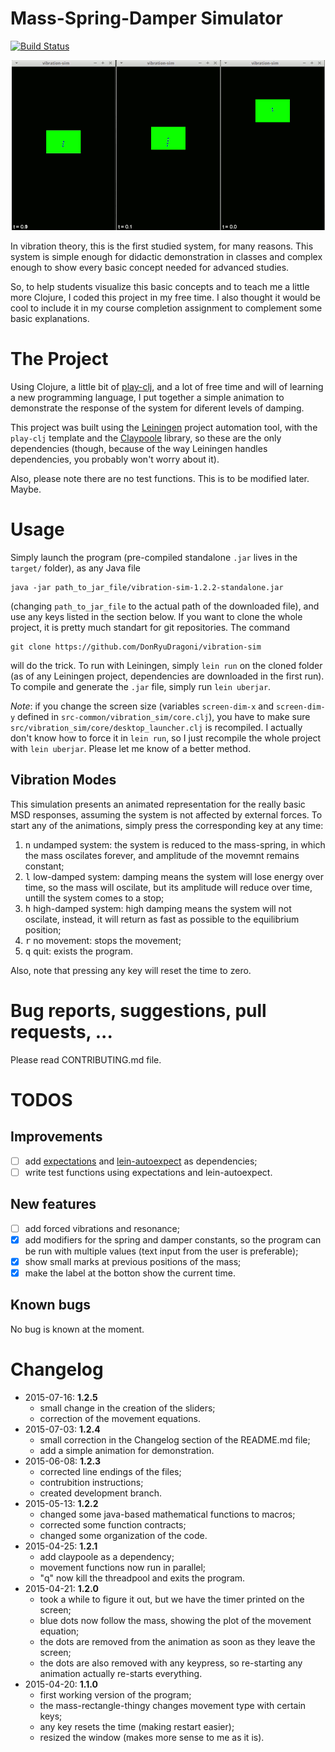 # Mass-Spring-Damper Simulator

[![Build Status](https://travis-ci.org/DonRyuDragoni/vibration-sim.svg?branch=master)](https://travis-ci.org/DonRyuDragoni/vibration-sim)

<p align="center">
  <img src="https://github.com/DonRyuDragoni/vibration-sim/blob/master/animation.gif?raw=true" alt="Animation"/>
</p>

In vibration theory, this is the first studied system, for many reasons. This
system is simple enough for didactic demonstration in classes and complex enough
to show every basic concept needed for advanced studies.

So, to help students visualize this basic concepts and to teach me a little more
Clojure, I coded this project in my free time. I also thought it would be cool
to include it in my course completion assignment to complement some basic
explanations.

# The Project

Using Clojure, a little bit of [play-clj][play-clj], and a lot of free time and
will of learning a new programming language, I put together a simple animation
to demonstrate the response of the system for diferent levels of damping.

This project was built using the [Leiningen][leiningen] project automation tool,
with the `play-clj` template and the [Claypoole][claypoole] library, so these
are the only dependencies (though, because of the way Leiningen handles
dependencies, you probably won't worry about it).

Also, please note there are no test functions. This is to be modified later.
Maybe.

# Usage

Simply launch the program (pre-compiled standalone `.jar` lives in the `target/`
folder), as any Java file

```
java -jar path_to_jar_file/vibration-sim-1.2.2-standalone.jar
```

(changing `path_to_jar_file` to the actual path of the downloaded file), and use
any keys listed in the section below. If you want to clone the whole project, it
is pretty much standart for git repositories. The command

```
git clone https://github.com/DonRyuDragoni/vibration-sim
```

will do the trick. To run with Leiningen, simply `lein run` on the cloned
folder (as of any Leiningen project, dependencies are downloaded in the first
run). To compile and generate the `.jar` file, simply run `lein uberjar`.

_Note_: if you change the screen size (variables `screen-dim-x` and
`screen-dim-y` defined in `src-common/vibration_sim/core.clj`), you have to make
sure `src/vibration_sim/core/desktop_launcher.clj` is recompiled. I actually
don't know how to force it in `lein run`, so I just recompile the whole project
with `lein uberjar`. Please let me know of a better method.

## Vibration Modes

This simulation presents an animated representation for the really basic MSD
responses, assuming the system is not affected by external forces. To start any
of the animations, simply press the corresponding key at any time:

1. <kbd>n</kbd> undamped system: the system is reduced to the mass-spring, in
    which the mass oscilates forever, and amplitude of the movemnt remains
    constant;
2. <kbd>l</kbd> low-damped system: damping means the system will lose energy
    over time, so the mass will oscilate, but its amplitude will reduce over
    time, untill the system comes to a stop;
3. <kbd>h</kbd> high-damped system: high damping means the system will not
    oscilate, instead, it will return as fast as possible to the equilibrium
    position;
4. <kbd>r</kbd> no movement: stops the movement;
5. <kbd>q</kbd> quit: exists the program.

Also, note that pressing any key will reset the time to zero.

# Bug reports, suggestions, pull requests, ...

Please read CONTRIBUTING.md file.

# TODOS

## Improvements

* [ ] add [expectations][expectations] and [lein-autoexpect][lein-autoexpect] as
    dependencies;
* [ ] write test functions using expectations and lein-autoexpect.

## New features

* [ ] add forced vibrations and resonance;
* [x] add modifiers for the spring and damper constants, so the
    program can be run with multiple values (text input from the user
    is preferable);
* [x] show small marks at previous positions of the mass;
* [x] make the label at the botton show the current time.

## Known bugs

No bug is known at the moment.

# Changelog

* 2015-07-16: **1.2.5**
  * small change in the creation of the sliders;
  * correction of the movement equations.
* 2015-07-03: **1.2.4**
  * small correction in the Changelog section of the README.md file;
  * add a simple animation for demonstration.
* 2015-06-08: **1.2.3**
  * corrected line endings of the files;
  * contrubition instructions;
  * created development branch.
* 2015-05-13: **1.2.2**
  * changed some java-based mathematical functions to macros;
  * corrected some function contracts;
  * changed some organization of the code.
* 2015-04-25: **1.2.1**
  * add claypoole as a dependency;
  * movement functions now run in parallel;
  * "q" now kill the threadpool and exits the program.
* 2015-04-21: **1.2.0**
  * took a while to figure it out, but we have the timer printed on the
      screen;
  * blue dots now follow the mass, showing the plot of the movement equation;
  * the dots are removed from the animation as soon as they leave the screen;
  * the dots are also removed with any keypress, so re-starting any animation
      actually re-starts everything.
* 2015-04-20: **1.1.0**
  * first working version of the program;
  * the mass-rectangle-thingy changes movement type with certain keys;
  * any key resets the time (making restart easier);
  * resized the window (makes more sense to me as it is).

[play-clj]: https://github.com/oakes/play-clj
[leiningen]: http://leiningen.org/
[expectations]: https://github.com/jaycfields/expectations
[lein-autoexpect]: https://github.com/jakemcc/lein-autoexpect
[claypoole]: https://github.com/TheClimateCorporation/claypoole
